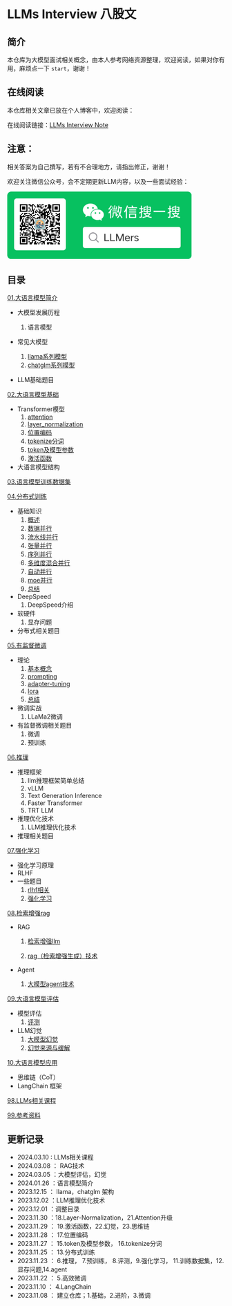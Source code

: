 # LLMs Interview 八股文


## 简介

本仓库为大模型面试相关概念，由本人参考网络资源整理，欢迎阅读，如果对你有用，麻烦点一下 `start`，谢谢！

## 在线阅读

本仓库相关文章已放在个人博客中，欢迎阅读：

在线阅读链接：[LLMs Interview Note](http://wdndev.github.io/note/llm/llm_concept/llm%E5%85%AB%E8%82%A1.html)

## 注意：

相关答案为自己撰写，若有不合理地方，请指出修正，谢谢！

欢迎关注微信公众号，会不定期更新LLM内容，以及一些面试经验：

 <img src=https://github.com/wdndev/personal/blob/main/image/llmers_weixin.jpg width = "427" height = "156" alt="weixin" />


## 目录

[01.大语言模型简介](01.大语言模型简介/README.md)

- 大模型发展历程
  1. 语言模型
- 常见大模型

  1. [llama系列模型](01.大语言模型简介/llama系列模型/llama系列模型.md )
  2. [chatglm系列模型](01.大语言模型简介/chatglm系列模型/chatglm系列模型.md)
- LLM基础题目

[02.大语言模型基础](02.大语言模型基础/README.md)

- Transformer模型
  1. [attention](02.大语言模型基础/1.attention/1.attention.md)
  2. [layer\_normalization](02.大语言模型基础/2.layer_normalization/2.layer_normalization.md)
  3. [位置编码](02.大语言模型基础/3.位置编码/3.位置编码.md)
  4. [tokenize分词](02.大语言模型基础/4.tokenize分词/4.tokenize分词.md)
  5. [token及模型参数](02.大语言模型基础/4.token及模型参数/4.token及模型参数.md)
  6. [激活函数](02.大语言模型基础/5.激活函数/5.激活函数.md )
- 大语言模型结构

[03.语言模型训练数据集](03.语言模型训练数据集/03.语言模型训练数据集.md)

[04.分布式训练](04.分布式训练/README.md)

- 基础知识
  1. [概述](04.分布式训练/1.概述/1.概述.md)
  2. [数据并行](04.分布式训练/2.数据并行/2.数据并行.md)
  3. [流水线并行](04.分布式训练/3.流水线并行/3.流水线并行.md)
  4. [张量并行](04.分布式训练/4.张量并行/4.张量并行.md)
  5. [序列并行](04.分布式训练/5.序列并行/5.序列并行.md)
  6. [多维度混合并行](04.分布式训练/6.多维度混合并行/6.多维度混合并行.md)
  7. [自动并行](04.分布式训练/7.自动并行/7.自动并行.md)
  8. [moe并行](04.分布式训练/8.moe并行/8.moe并行.md )
  9. [总结](04.分布式训练/9.总结/9.总结.md )
- DeepSpeed
  1. DeepSpeed介绍
- 软硬件
  1. 显存问题
- 分布式相关题目

[05.有监督微调](05.有监督微调/README.md)

- 理论
  1. [基本概念](05.有监督微调/1.基本概念/1.基本概念.md)
  2. [prompting](05.有监督微调/2.prompting/2.prompting.md)
  3. [adapter-tuning](05.有监督微调/3.adapter-tuning/3.adapter-tuning.md)
  4. [lora](05.有监督微调/4.lora/4.lora.md)
  5. [总结](05.有监督微调/5.总结/5.总结.md)
- 微调实战
  1. LLaMa2微调
- 有监督微调相关题目
  1. 微调
  2. 预训练

[06.推理](06.推理/README.md)

- 推理框架
  1. llm推理框架简单总结
  2. vLLM
  3. Text Generation Inference
  4. Faster Transformer
  5. TRT LLM
- 推理优化技术
  1. LLM推理优化技术
- 推理相关题目

[07.强化学习](07.强化学习/README.md)

- 强化学习原理
- RLHF
- 一些题目
  1. [rlhf相关](07.强化学习/1.rlhf相关/1.rlhf相关.md "1.rlhf相关")
  2. [强化学习](07.强化学习/2.强化学习/2.强化学习.md "2.强化学习")

[08.检索增强rag](08.检索增强rag/08.检索增强rag.md)

- RAG

  1. [检索增强llm](08.检索增强rag/检索增强llm/检索增强llm.md)

  2. [rag（检索增强生成）技术](08.检索增强rag/rag（检索增强生成）技术/rag（检索增强生成）技术.md)
- Agent

  1. [大模型agent技术](08.检索增强rag/大模型agent技术/大模型agent技术.md)

[09.大语言模型评估](09.大语言模型评估/09.大语言模型评估.md)

- 模型评估
  1. [评测](09.大语言模型评估/1.评测/1.评测.md)
- LLM幻觉
  1. [大模型幻觉](09.大语言模型评估/1.大模型幻觉/1.大模型幻觉.md)
  2. [幻觉来源与缓解](09.大语言模型评估/2.幻觉来源与缓解/2.幻觉来源与缓解.md)

[10.大语言模型应用](10.大语言模型应用/10.大语言模型应用.md)

- 思维链（CoT）
- LangChain 框架

[98.LLMs相关课程](98.LLMs相关课程/README.md)

[99.参考资料](99.参考资料/README.md )

## 更新记录

- 2024.03.10 : LLMs相关课程
- 2024.03.08 ： RAG技术
- 2024.03.05 ：大模型评估，幻觉
- 2024.01.26 ：语言模型简介
- 2023.12.15 ： llama，chatglm 架构
- 2023.12.02 ：LLM推理优化技术
- 2023.12.01 ：调整目录
- 2023.11.30 ：18.Layer-Normalization，21.Attention升级
- 2023.11.29 ： 19.激活函数，22.幻觉，23.思维链
- 2023.11.28 ： 17.位置编码
- 2023.11.27 ： 15.token及模型参数， 16.tokenize分词
- 2023.11.25 ： 13.分布式训练
- 2023.11.23 ： 6.推理， 7.预训练， 8.评测，9.强化学习， 11.训练数据集，12.显存问题,14.agent
- 2023.11.22 ： 5.高效微调
- 2023.11.10 ： 4.LangChain
- 2023.11.08 ： 建立仓库；1.基础，2.进阶，3.微调





